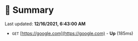# 📖 Summary
Last updated: **12/16/2021, 6:43:00 AM**

- `GET` [https://google.com](https://google.com) - **Up** (185ms)
